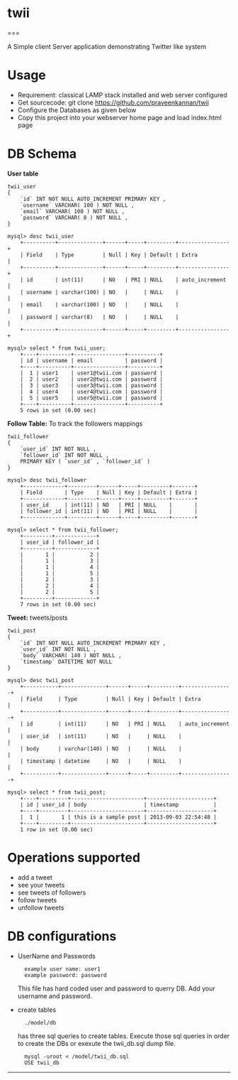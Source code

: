 twii
===
===


A Simple client Server application demonstrating Twitter like system


Usage
====
* Requirement: classical LAMP stack installed and web server configured
* Get sourcecode: git clone https://github.com/praveenkannan/twii
* Configure the Databases as given below
* Copy this project into your webserver home page and load index.html page


DB Schema
=========
**User table**

	twii_user
	{
		`id` INT NOT NULL AUTO_INCREMENT PRIMARY KEY ,
		`username` VARCHAR( 100 ) NOT NULL ,
		`email` VARCHAR( 100 ) NOT NULL ,
		`password` VARCHAR( 8 ) NOT NULL ,
	}

	mysql> desc twii_user
		+----------+--------------+------+-----+---------+----------------+
		| Field    | Type         | Null | Key | Default | Extra          |
		+----------+--------------+------+-----+---------+----------------+
		| id       | int(11)      | NO   | PRI | NULL    | auto_increment |
		| username | varchar(100) | NO   |     | NULL    |                |
		| email    | varchar(100) | NO   |     | NULL    |                |
		| password | varchar(8)   | NO   |     | NULL    |                |
		+----------+--------------+------+-----+---------+----------------+
	
	mysql> select * from twii_user;
		+----+----------+----------------+----------+
		| id | username | email          | password |
		+----+----------+----------------+----------+
		|  1 | user1    | user1@twii.com | password |
		|  2 | user2    | user2@twii.com | password |
		|  3 | user3    | user3@twii.com | password |
		|  4 | user4    | user4@twii.com | password |
		|  5 | user5    | user5@twii.com | password |
		+----+----------+----------------+----------+
		5 rows in set (0.00 sec)

**Follow Table:** To track the followers mappings

	twii_follower
	{
		`user_id` INT NOT NULL ,
		`follower_id` INT NOT NULL ,
		PRIMARY KEY ( `user_id` , `follower_id` )
	}
	
	mysql> desc twii_follower
		+-------------+---------+------+-----+---------+-------+
		| Field       | Type    | Null | Key | Default | Extra |
		+-------------+---------+------+-----+---------+-------+
		| user_id     | int(11) | NO   | PRI | NULL    |       |
		| follower_id | int(11) | NO   | PRI | NULL    |       |
		+-------------+---------+------+-----+---------+-------+
	
	mysql> select * from twii_follower;
		+---------+-------------+
		| user_id | follower_id |
		+---------+-------------+
		|       1 |           2 |
		|       1 |           3 |
		|       1 |           4 |
		|       1 |           5 |
		|       2 |           3 |
		|       2 |           4 |
		|       2 |           5 |
		+---------+-------------+
		7 rows in set (0.00 sec)

**Tweet:** tweets/posts
	
	twii_post
	{
		`id` INT NOT NULL AUTO_INCREMENT PRIMARY KEY ,
		`user_id` INT NOT NULL ,
		`body` VARCHAR( 140 ) NOT NULL ,
		`timestamp` DATETIME NOT NULL
	}

	mysql> desc twii_post
		+-----------+--------------+------+-----+---------+----------------+
		| Field     | Type         | Null | Key | Default | Extra          |
		+-----------+--------------+------+-----+---------+----------------+
		| id        | int(11)      | NO   | PRI | NULL    | auto_increment |
		| user_id   | int(11)      | NO   |     | NULL    |                |
		| body      | varchar(140) | NO   |     | NULL    |                |
		| timestamp | datetime     | NO   |     | NULL    |                |
		+-----------+--------------+------+-----+---------+----------------+

	mysql> select * from twii_post;
		+----+---------+-----------------------+---------------------+
		| id | user_id | body                  | timestamp           |
		+----+---------+-----------------------+---------------------+
		|  1 |       1 | this is a sample post | 2013-09-03 22:54:48 |
		+----+---------+-----------------------+---------------------+
		1 row in set (0.00 sec)
		
Operations supported
====================
* add a tweet
* see your tweets
* see tweets of followers
* follow tweets
* unfollow tweets


DB configurations
=====

* UserName and Passwords

		example user name: user1
		example password: password
	
	This file has hard coded user and password to querry DB. Add your username and password. 
* create tables
		
		./model/db 
	has three sql queries to create tables. Execute those sql queries in order to create the DBs or exexute the twii_db.sql dump file.
	
		mysql -uroot < /model/twii_db.sql
		USE twii_db
	
---


